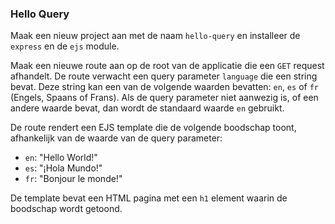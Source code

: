 ### Hello Query

Maak een nieuw project aan met de naam `hello-query` en installeer de `express` en de `ejs` module.

Maak een nieuwe route aan op de root van de applicatie die een `GET` request afhandelt. De route verwacht een query parameter `language` die een string bevat. Deze string kan een van de volgende waarden bevatten: `en`, `es` of `fr` (Engels, Spaans of Frans). Als de query parameter niet aanwezig is, of een andere waarde bevat, dan wordt de standaard waarde `en` gebruikt.

De route rendert een EJS template die de volgende boodschap toont, afhankelijk van de waarde van de query parameter:
- `en`: "Hello World!"
- `es`: "¡Hola Mundo!"
- `fr`: "Bonjour le monde!"

De template bevat een HTML pagina met een `h1` element waarin de boodschap wordt getoond.

